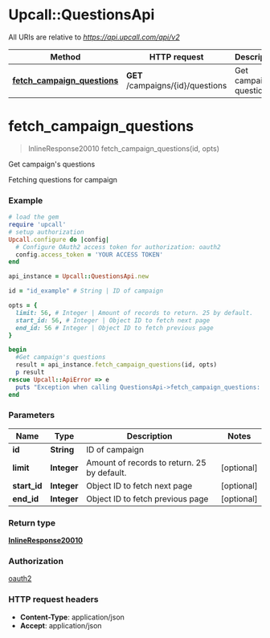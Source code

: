 # Upcall::QuestionsApi

All URIs are relative to *https://api.upcall.com/api/v2*

Method | HTTP request | Description
------------- | ------------- | -------------
[**fetch_campaign_questions**](QuestionsApi.md#fetch_campaign_questions) | **GET** /campaigns/{id}/questions | Get campaign&#39;s questions


# **fetch_campaign_questions**
> InlineResponse20010 fetch_campaign_questions(id, opts)

Get campaign's questions

Fetching questions for campaign

### Example
```ruby
# load the gem
require 'upcall'
# setup authorization
Upcall.configure do |config|
  # Configure OAuth2 access token for authorization: oauth2
  config.access_token = 'YOUR ACCESS TOKEN'
end

api_instance = Upcall::QuestionsApi.new

id = "id_example" # String | ID of campaign

opts = { 
  limit: 56, # Integer | Amount of records to return. 25 by default.
  start_id: 56, # Integer | Object ID to fetch next page
  end_id: 56 # Integer | Object ID to fetch previous page
}

begin
  #Get campaign's questions
  result = api_instance.fetch_campaign_questions(id, opts)
  p result
rescue Upcall::ApiError => e
  puts "Exception when calling QuestionsApi->fetch_campaign_questions: #{e}"
end
```

### Parameters

Name | Type | Description  | Notes
------------- | ------------- | ------------- | -------------
 **id** | **String**| ID of campaign | 
 **limit** | **Integer**| Amount of records to return. 25 by default. | [optional] 
 **start_id** | **Integer**| Object ID to fetch next page | [optional] 
 **end_id** | **Integer**| Object ID to fetch previous page | [optional] 

### Return type

[**InlineResponse20010**](InlineResponse20010.md)

### Authorization

[oauth2](../README.md#oauth2)

### HTTP request headers

 - **Content-Type**: application/json
 - **Accept**: application/json



